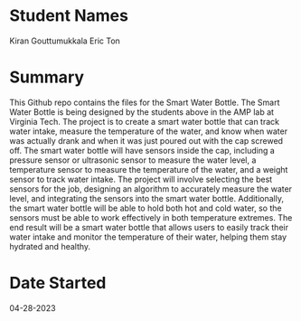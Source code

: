 # Student Names 
Kiran Gouttumukkala
Eric Ton

# Summary
This Github repo contains the files for the Smart Water Bottle. The Smart Water Bottle is being designed by the students above in the AMP lab at Virginia Tech. The project is to create a smart water bottle that can track water intake, measure the temperature of the water, and know when water was actually drank and when it was just poured out with the cap screwed off. The smart water bottle will have sensors inside the cap, including a pressure sensor or ultrasonic sensor to measure the water level, a temperature sensor to measure the temperature of the water, and a weight sensor to track water intake. The project will involve selecting the best sensors for the job, designing an algorithm to accurately measure the water level, and integrating the sensors into the smart water bottle. Additionally, the smart water bottle will be able to hold both hot and cold water, so the sensors must be able to work effectively in both temperature extremes. The end result will be a smart water bottle that allows users to easily track their water intake and monitor the temperature of their water, helping them stay hydrated and healthy.

# Date Started
04-28-2023
